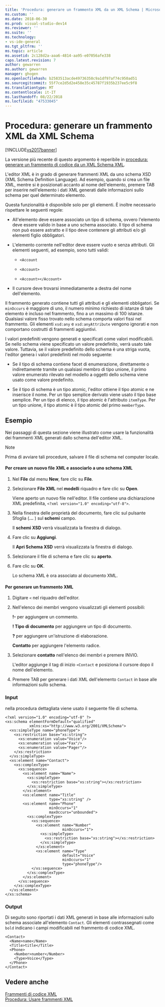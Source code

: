 ```yaml
---
title: 'Procedura: generare un frammento XML da un XML Schema | Microsoft Docs'
ms.custom: ''
ms.date: 2018-06-30
ms.prod: visual-studio-dev14
ms.reviewer: ''
ms.suite: ''
ms.technology:
- vs-ide-general
ms.tgt_pltfrm: ''
ms.topic: article
ms.assetid: 2c128d2a-aaa6-4814-aa95-e07056afe338
caps.latest.revision: 7
author: gewarren
ms.author: gewarren
manager: ghogen
ms.openlocfilehash: b2583513acde49736358c9a1df97af74c950ad51
ms.sourcegitcommit: 55f7ce2d5d2e458e35c45787f1935b237ee5c9f8
ms.translationtype: MT
ms.contentlocale: it-IT
ms.lasthandoff: 08/22/2018
ms.locfileid: "47533045"
---
```

# <a name="how-to-generate-an-xml-snippet-from-an-xml-schema"></a>Procedura: generare un frammento XML da XML Schema
[!INCLUDE[vs2017banner](../includes/vs2017banner.md)]

La versione più recente di questo argomento è reperibile in [procedura: generare un frammento di codice da un XML Schema XML](https://docs.microsoft.com/visualstudio/xml-tools/how-to-generate-an-xml-snippet-from-an-xml-schema).  
  
  
L'editor XML è in grado di generare frammenti XML da uno schema XSD (XML Schema Definition Language). Ad esempio, quando si crea un file XML, mentre si è posizionati accanto al nome dell'elemento, premere TAB per inserire nell'elemento i dati XML generati dalle informazioni sullo schema per quel determinato elemento.  
  
 Questa funzionalità è disponibile solo per gli elementi. È inoltre necessario rispettare le seguenti regole:  
  
-   All'elemento deve essere associato un tipo di schema, ovvero l'elemento deve essere valido in base a uno schema associato. Il tipo di schema non può essere astratto e il tipo deve contenere gli attributi e/o gli elementi figlio obbligatori.  
  
-   L'elemento corrente nell'editor deve essere vuoto e senza attributi. Gli elementi seguenti, ad esempio, sono tutti validi:  
  
    -   `<Account`  
  
    -   `<Account>`  
  
    -   `<Account></Account>`  
  
-   Il cursore deve trovarsi immediatamente a destra del nome dell'elemento.  
  
 Il frammento generato contiene tutti gli attributi e gli elementi obbligatori. Se `minOccurs` è maggiore di uno, il numero minimo richiesto di istanze di tale elemento è incluso nel frammento, fino a un massimo di 100 istanze.  Qualsiasi valore fisso trovato nello schema comporta valori fissi nel frammento. Gli elementi `xsd:any` e `xsd:anyAttribute` vengono ignorati e non comportano costrutti di frammenti aggiuntivi.  
  
 I valori predefiniti vengono generati e specificati come valori modificabili. Se nello schema viene specificato un valore predefinito, verrà usato tale valore. Tuttavia, se il valore predefinito dello schema è una striga vuota, l'editor genera i valori predefiniti nel modo seguente:  
  
-   Se il tipo di schema contiene facet di enumerazione, direttamente o indirettamente tramite un qualsiasi membro di tipo unione, il primo valore enumerato rilevato nel modello a oggetti dello schema viene usato come valore predefinito.  
  
-   Se il tipo di schema è un tipo atomic, l'editor ottiene il tipo atomic e ne inserisce il nome. Per un tipo semplice derivato viene usato il tipo base semplice. Per un tipo di elenco, il tipo atomic è l'attributo `itemType`. Per un tipo unione, il tipo atomic è il tipo atomic del primo `memberType`.  
  
## <a name="example"></a>Esempio  
 Nei passaggi di questa sezione viene illustrato come usare la funzionalità dei frammenti XML generati dallo schema dell'editor XML.  
  
> [!NOTE]
>  Prima di avviare tali procedure, salvare il file di schema nel computer locale.  
  
#### <a name="to-create-a-new-xml-file-and-associate-it-with-an-xml-schema"></a>Per creare un nuovo file XML e associarlo a uno schema XML  
  
1.  Nel **File** dal menu **New**, fare clic su **File**.  
  
2.  Selezionare **File XML** nel **modelli** riquadro e fare clic su **Open**.  
  
     Viene aperto un nuovo file nell'editor. Il file contiene una dichiarazione XML predefinita, `<?xml version="1.0" encoding="utf-8">`.  
  
3.  Nella finestra delle proprietà del documento, fare clic sul pulsante Sfoglia (**...** ) sul **schemi** campo.  
  
     Il **schemi XSD** verrà visualizzata la finestra di dialogo.  
  
4.  Fare clic su **Aggiungi**.  
  
     Il **Apri Schema XSD** verrà visualizzata la finestra di dialogo.  
  
5.  Selezionare il file di schema e fare clic su **aperto**.  
  
6.  Fare clic su **OK**.  
  
     Lo schema XML è ora associato al documento XML.  
  
#### <a name="to-generate-an-xml-snippet"></a>Per generare un frammento XML  
  
1.  Digitare `<` nel riquadro dell'editor.  
  
2.  Nell'elenco dei membri vengono visualizzati gli elementi possibili:  
  
     **!-** per aggiungere un commento.  
  
     **! Tipo di documento** per aggiungere un tipo di documento.  
  
     **?** per aggiungere un'istruzione di elaborazione.  
  
     **Contatto** per aggiungere l'elemento radice.  
  
3.  Selezionare **contatto** nell'elenco dei membri e premere INVIO.  
  
     L'editor aggiunge il tag di inizio `<Contact` e posiziona il cursore dopo il nome dell'elemento.  
  
4.  Premere TAB per generare i dati XML dell'elemento `Contact` in base alle informazioni sullo schema.  
  
### <a name="input"></a>Input  
 nella procedura dettagliata viene usato il seguente file di schema.  
  
```  
<?xml version="1.0" encoding="utf-8" ?>  
<xs:schema elementFormDefault="qualified"  
           xmlns:xs="http://www.w3.org/2001/XMLSchema">  
  <xs:simpleType name="phoneType">  
    <xs:restriction base="xs:string">  
      <xs:enumeration value="Voice"/>  
      <xs:enumeration value="Fax"/>  
      <xs:enumeration value="Pager"/>  
    </xs:restriction>  
  </xs:simpleType>  
  <xs:element name="Contact">  
    <xs:complexType>  
      <xs:sequence>  
        <xs:element name="Name">  
          <xs:simpleType>  
            <xs:restriction base="xs:string"></xs:restriction>  
          </xs:simpleType>  
        </xs:element>  
        <xs:element name="Title"  
                    type="xs:string" />  
        <xs:element name="Phone"  
                    minOccurs="1"  
                    maxOccurs="unbounded">  
          <xs:complexType>  
            <xs:sequence>  
              <xs:element name="Number"  
                          minOccurs="1">  
                <xs:simpleType>  
                  <xs:restriction base="xs:string"></xs:restriction>  
                </xs:simpleType>  
              </xs:element>  
              <xs:element name="Type"  
                          default="Voice"  
                          minOccurs="1"  
                          type="phoneType"/>  
            </xs:sequence>  
          </xs:complexType>  
        </xs:element>  
      </xs:sequence>  
    </xs:complexType>  
  </xs:element>  
</xs:schema>  
```  
  
### <a name="output"></a>Output  
 Di seguito sono riportati i dati XML generati in base alle informazioni sullo schema associate all'elemento `Contact`. Gli elementi contrassegnati come `bold` indicano i campi modificabili nel frammento di codice XML.  
  
```  
<Contact>  
  <Name>name</Name>  
  <Title>title</Title>  
  <Phone>  
    <Number>number</Number>  
    <Type>Voice</Type>  
  </Phone>  
</Contact>  
```  
  
## <a name="see-also"></a>Vedere anche  
 [Frammenti di codice XML](../xml-tools/xml-snippets.md)   
 [Procedura: Usare frammenti XML](../xml-tools/how-to-use-xml-snippets.md)



